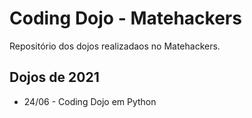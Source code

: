 # Coding Dojo - Matehackers
 Repositório dos dojos realizadaos no Matehackers. 

 ## Dojos de 2021
 - 24/06 - Coding Dojo em Python
